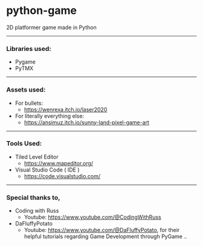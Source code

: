 # python-game
2D platformer game made in Python
***********************
### Libraries used:
- Pygame
- PyTMX
***********************
### Assets used:
  - For bullets:
    - https://wenrexa.itch.io/laser2020
  - For literally everything else:
    - https://ansimuz.itch.io/sunny-land-pixel-game-art
***********************
### Tools Used:
- Tiled Level Editor
  - https://www.mapeditor.org/
- Visual Studio Code ( IDE )
  - https://code.visualstudio.com/
***********************
### Special thanks to,
- Coding with Russ
  - Youtube: https://www.youtube.com/@CodingWithRuss
- DaFluffyPotato
  - Youtube: https://www.youtube.com/@DaFluffyPotato,
for their helpful tutorials regarding Game Development through PyGame ..
